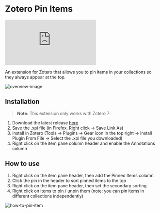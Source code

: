 # Zotero Pin Items

![downloads](<https://img.shields.io/github/downloads/dominic-dallosto/zotero-pin-items/latest/zotero-pin-items.xpi?style=flat-square&label=Downloads%20(latest%20version)>)

An extension for Zotero that allows you to pin items in your collections so they always appear at the top.

![overview-image](https://github.com/user-attachments/assets/15e6d0ce-5026-44bd-b353-f2cea7fad407)

## Installation

> **Note:** This extension only works with Zotero 7

1. Download the latest release [here](https://github.com/Dominic-DallOsto/zotero-pin-items/releases/latest)
2. Save the .xpi file (in Firefox, Right click -> Save Link As)
3. Install in Zotero (Tools -> Plugins -> Gear icon in the top right -> Install Plugin From File -> Select the .xpi file you downloaded)
4. Right click on the item pane column header and enable the Annotations column

## How to use

1. Right click on the item pane header, then add the Pinned Items column
2. Click the pin in the header to sort pinned items to the top
3. Right click on the item pane header, then set the secondary sorting
4. Right click on items to pin / unpin them (note: you can pin items in different collections independently)

![how-to-pin-item](https://github.com/user-attachments/assets/e7771957-6f0f-4275-aeef-4b9a8fd54f80)
